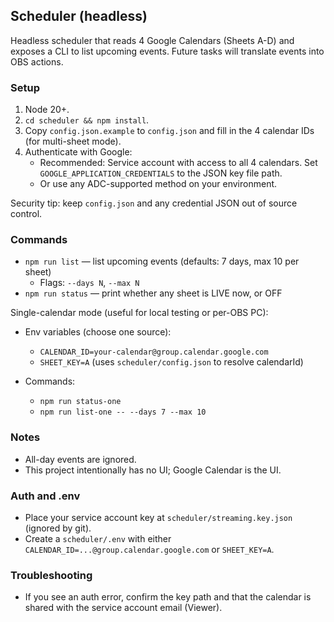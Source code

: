 ## Scheduler (headless)

Headless scheduler that reads 4 Google Calendars (Sheets A-D) and exposes a CLI to list upcoming events. Future tasks will translate events into OBS actions.

### Setup
1. Node 20+.
2. `cd scheduler && npm install`.
3. Copy `config.json.example` to `config.json` and fill in the 4 calendar IDs (for multi-sheet mode).
4. Authenticate with Google:
   - Recommended: Service account with access to all 4 calendars. Set `GOOGLE_APPLICATION_CREDENTIALS` to the JSON key file path.
   - Or use any ADC-supported method on your environment.

Security tip: keep `config.json` and any credential JSON out of source control.

### Commands
- `npm run list` — list upcoming events (defaults: 7 days, max 10 per sheet)
  - Flags: `--days N`, `--max N`
- `npm run status` — print whether any sheet is LIVE now, or OFF

Single-calendar mode (useful for local testing or per-OBS PC):

- Env variables (choose one source):
  - `CALENDAR_ID=your-calendar@group.calendar.google.com`
  - `SHEET_KEY=A` (uses `scheduler/config.json` to resolve calendarId)

- Commands:
  - `npm run status-one`
  - `npm run list-one -- --days 7 --max 10`

### Notes
- All-day events are ignored.
- This project intentionally has no UI; Google Calendar is the UI.

### Auth and .env
- Place your service account key at `scheduler/streaming.key.json` (ignored by git).
- Create a `scheduler/.env` with either `CALENDAR_ID=...@group.calendar.google.com` or `SHEET_KEY=A`.

### Troubleshooting
- If you see an auth error, confirm the key path and that the calendar is shared with the service account email (Viewer).

